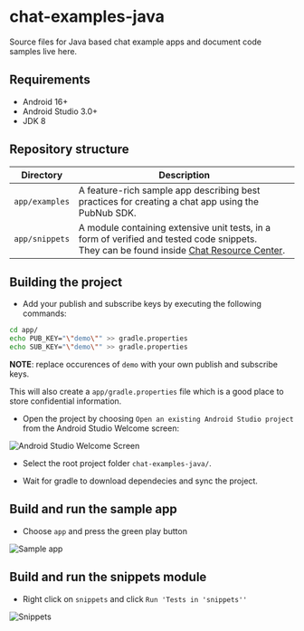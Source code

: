 # chat-examples-java

Source files for Java based chat example apps and document code samples live here.

## Requirements

- Android 16+
- Android Studio 3.0+
- JDK 8

## Repository structure

| Directory  | Description |
|:----------:| ----------- |
| `app/examples` | A feature-rich sample app describing best practices for creating a chat app using the PubNub SDK. |
| `app/snippets` | A module containing extensive unit tests, in a form of verified and tested code snippets.<br>They can be found inside [Chat Resource Center](https://pubnub.github.io/chat-resource-center/). |

## Building the project

- Add your publish and subscribe keys by executing the following commands:

```bash
cd app/
echo PUB_KEY="\"demo\"" >> gradle.properties
echo SUB_KEY="\"demo\"" >> gradle.properties
```

**NOTE**: replace occurences of `demo` with your own publish and subscribe keys.

This will also create a `app/gradle.properties` file which is a good place to store confidential information.

- Open the project by choosing `Open an existing Android Studio project` from the Android Studio Welcome screen: 

![Android Studio Welcome Screen](https://i.ibb.co/r6VpBp0/3.png "Android Studio Welcome Screen")

- Select the root project folder `chat-examples-java/`.

- Wait for gradle to download dependecies and sync the project.

## Build and run the sample app

- Choose `app` and press the green play button

![Sample app](https://i.ibb.co/58H17nv/4.png "Sample app")

## Build and run the snippets module

- Right click on `snippets` and click `Run 'Tests in 'snippets''`

![Snippets](https://i.ibb.co/6N4cw2B/5.png "Snippets")